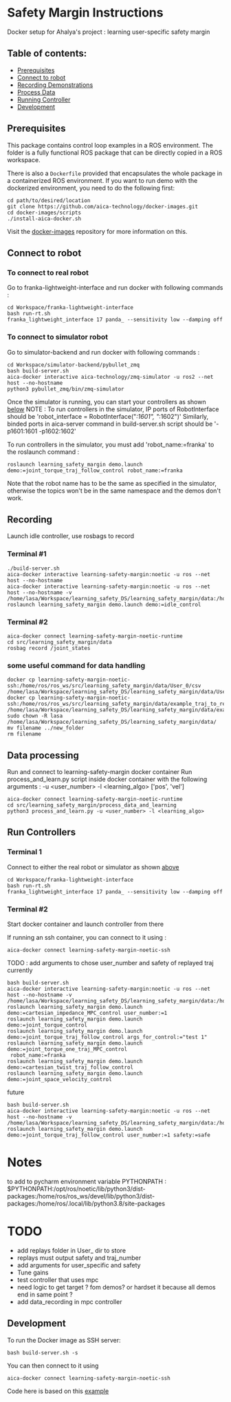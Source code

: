 # Safety Margin Instructions

Docker setup for Ahalya's project : learning user-specific safety margin

## Table of contents:

* [Prerequisites](#prerequisites)
* [Connect to robot](#connect-to-robot)
* [Recording Demonstrations](#Recording)
* [Process Data](#Data-processing)
* [Running Controller](#run-controllers)
* [Development](#development)

## Prerequisites

This package contains control loop examples in a ROS environment. The folder is a fully functional ROS package that can
be directly copied in a ROS workspace.

There is also a `Dockerfile` provided that encapsulates the whole package in a containerized ROS environment. If you
want to run demo with the dockerized environment, you need to do the following first:

```console
cd path/to/desired/location
git clone https://github.com/aica-technology/docker-images.git
cd docker-images/scripts
./install-aica-docker.sh
```

Visit the [docker-images](https://github.com/aica-technology/docker-images) repository for more information on this.


## Connect to robot
### To connect to real robot
Go to franka-lightweight-interface and run docker with following commands :
```console
cd Workspace/franka-lightweight-interface
bash run-rt.sh
franka_lightweight_interface 17 panda_ --sensitivity low --damping off
```

### To connect to simulator robot
Go to simulator-backend and run docker with following commands :
```console
cd Workspace/simulator-backend/pybullet_zmq
bash build-server.sh
aica-docker interactive aica-technology/zmq-simulator -u ros2 --net host --no-hostname
python3 pybullet_zmq/bin/zmq-simulator
```
Once the simulator is running, you can start your controllers as shown [below](#run-controllers)
NOTE : To run controllers in the simulator, IP ports of RobotInterface should be 'robot_interface = RobotInterface("*:1601", "*:1602")'
Similarly, binded ports in aica-server command in build-server.sh script should be '-p1601:1601 -p1602:1602'

To run controllers in the simulator, you must add 'robot_name:=franka' to the roslaunch command :
```console
roslaunch learning_safety_margin demo.launch demo:=joint_torque_traj_follow_control robot_name:=franka
```
Note that the robot name has to be the same as specified in the simulator, otherwise the topics won't be in the same
namespace and the demos don't work.

## Recording
Launch idle controller, use rosbags to record

### Terminal #1
```console
./build-server.sh
aica-docker interactive learning-safety-margin:noetic -u ros --net host --no-hostname 
aica-docker interactive learning-safety-margin:noetic -u ros --net host --no-hostname -v /home/lasa/Workspace/learning_safety_DS/learning_safety_margin/data:/home/ros/ros_ws/src/learning_safety_margin/data
roslaunch learning_safety_margin demo.launch demo:=idle_control
```

### Terminal #2
```console 
aica-docker connect learning-safety-margin-noetic-runtime 
cd src/learning_safety_margin/data
rosbag record /joint_states
```

### some useful command for data handling
```console
docker cp learning-safety-margin-noetic-ssh:/home/ros/ros_ws/src/learning_safety_margin/data/User_0/csv /home/lasa/Workspace/learning_safety_DS/learning_safety_margin/data/User_0/csv
docker cp learning-safety-margin-noetic-ssh:/home/ros/ros_ws/src/learning_safety_margin/data/example_traj_to_replay/csv /home/lasa/Workspace/learning_safety_DS/learning_safety_margin/data/example_traj_to_replay
sudo chown -R lasa /home/lasa/Workspace/learning_safety_DS/learning_safety_margin/data/
mv filename ../new_folder
rm filename
```


## Data processing

Run and connect to learning-safety-margin docker container
Run process_and_learn.py script inside docker container with the following arguments :
-u <user_number>
-l <learning_algo> ['pos', 'vel']

```console 
aica-docker connect learning-safety-margin-noetic-runtime 
cd src/learning_safety_margin/process_data_and_learning
python3 process_and_learn.py -u <user_number> -l <learning_algo> 
```

## Run Controllers

### Terminal 1

Connect to either the real robot or simulator as shown [above](#connect-to-robot)
```console
cd Workspace/franka-lightweight-interface
bash run-rt.sh
franka_lightweight_interface 17 panda_ --sensitivity low --damping off
```

### Terminal #2
Start docker container and launch controller from there

If running an ssh container, you can connect to it using :
```console
aica-docker connect learning-safety-margin-noetic-ssh
```

TODO : add arguments to chose user_number and safety of replayed traj
currently
```console
bash build-server.sh
aica-docker interactive learning-safety-margin:noetic -u ros --net host --no-hostname -v /home/lasa/Workspace/learning_safety_DS/learning_safety_margin/data:/home/ros/ros_ws/src/learning_safety_margin/data
roslaunch learning_safety_margin demo.launch demo:=cartesian_impedance_MPC_control user_number:=1
roslaunch learning_safety_margin demo.launch demo:=joint_torque_control
roslaunch learning_safety_margin demo.launch demo:=joint_torque_traj_follow_control args_for_control:="test 1"
roslaunch learning_safety_margin demo.launch demo:=joint_torque_one_traj_MPC_control
 robot_name:=franka
roslaunch learning_safety_margin demo.launch demo:=cartesian_twist_traj_follow_control
roslaunch learning_safety_margin demo.launch demo:=joint_space_velocity_control
```
future 
```console
bash build-server.sh
aica-docker interactive learning-safety-margin:noetic -u ros --net host --no-hostname -v /home/lasa/Workspace/learning_safety_DS/learning_safety_margin/data:/home/ros/ros_ws/src/learning_safety_margin/data
roslaunch learning_safety_margin demo.launch demo:=joint_torque_traj_follow_control user_number:=1 safety:=safe
```

# Notes 
to add to pycharm environment variable PYTHONPATH : 
$PYTHONPATH:/opt/ros/noetic/lib/python3/dist-packages:/home/ros/ros_ws/devel/lib/python3/dist-packages:/home/ros/.local/lib/python3.8/site-packages


# TODO 
- add replays folder in User_ dir to store 
- replays must output safety and traj_number
- add arguments for user_specific and safety 
- Tune gains
- test controller that uses mpc
- need logic to get target ? fom demos? or hardset it because all demos end in same point ?
- add data_recording in mpc controller


## Development

To run the Docker image as SSH server:

```console
bash build-server.sh -s
```

You can then connect to it using
```console
aica-docker connect learning-safety-margin-noetic-ssh
```

Code here is based on this [example](https://github.com/domire8/control-libraries-ros-demos/tree/main/rospy_zmq)

